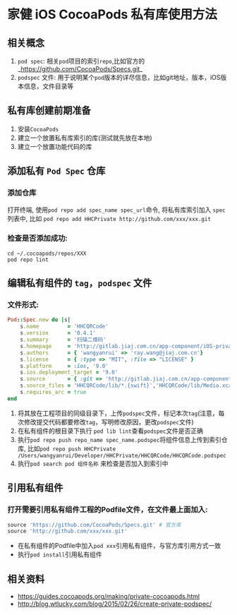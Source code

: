 # 家健 iOS CocoaPods 私有库使用方法
## 相关概念
1. `pod spec`: 相关`pod`项目的索引`repo`,比如官方的_https://github.com/CocoaPods/Specs.git_
2. `podspec` 文件: 用于说明某个`pod`版本的详尽信息，比如git地址，版本，iOS版本信息，文件目录等

## 私有库创建前期准备
1. 安装`CocoaPods`
2. 建立一个放置私有库索引的库(测试就先放在本地)
3. 建立一个放置功能代码的库

## 添加私有 `Pod Spec` 仓库
### 添加仓库
打开终端, 使用`pod repo add spec_name spec_url`命令, 将私有库索引加入  `spec` 列表中, 比如 `pod repo add HHCPrivate http://github.com/xxx/xxx.git`
### 检查是否添加成功:
```shell
cd ~/.cocoapods/repos/XXX
pod repo lint
```

## 编辑私有组件的 `tag`，`podspec` 文件
### 文件形式:
```ruby
Pod::Spec.new do |s|
	s.name         = 'HHCQRCode'
	s.version      = '0.4.1'
	s.summary      = '扫描二维码'
	s.homepage     = 'http://gitlab.jiaj.com.cn/app-component/iOS-private-repo-qrcode.git'
	s.authors      = { 'wangyanrui' => 'ray.wang@jiaj.com.cn'}
	s.license      = { :type => "MIT", :file => "LICENSE" }
	s.platform     = :ios, '9.0'
	s.ios.deployment_target = '9.0'
	s.source       = { :git => 'http://gitlab.jiaj.com.cn/app-component/iOS-private-repo-qrcode.git', :tag => '0.4.1'}
	s.source_files = 'HHCQRCode/lib/*.{swift}','HHCQRCode/lib/Media.xcassets/*.png'
	s.requires_arc = true
end
```

1. 将其放在工程项目的同级目录下，上传`podspec`文件，标记本次`tag`(注意，每次修改提交代码都要修改`tag`，写明修改原因，更改`podspec`文件)
2. 在私有组件的根目录下执行 `pod lib lint`查看`podspec`文件是否正确
3. 执行`pod repo push repo_name spec_name.podspec`将组件信息上传到索引仓库, 比如`pod repo push HHCPrivate /Users/wangyanrui/Developer/HHCPrivate/HHCQRCode/HHCQRCode.podspec`
4. 执行`pod search pod 组件名称` 来检查是否加入到索引中

## 引用私有组件
### 打开需要引用私有组件工程的Podfile文件，在文件最上面加入:
```ruby
source 'https://github.com/CocoaPods/Specs.git' # 官方库
source 'http://github.com/xxx/xxx.git'
```
- 在私有组件的Podfile中加入`pod xxx`引用私有组件，与官方库引用方式一致
- 执行`pod install`引用私有组件

## 相关资料
- https://guides.cocoapods.org/making/private-cocoapods.html
- http://blog.wtlucky.com/blog/2015/02/26/create-private-podspec/

